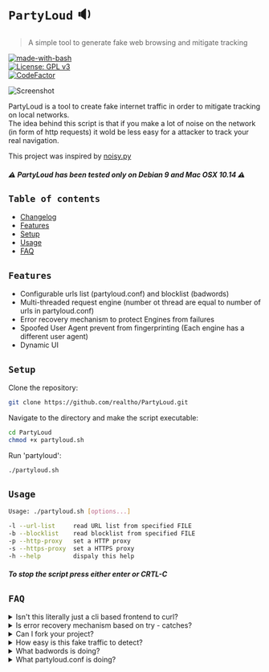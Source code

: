 # `PartyLoud` :sound:
> A simple tool to generate fake web browsing and mitigate tracking

[![made-with-bash](https://img.shields.io/badge/Made%20with-Bash-1f425f.svg)](https://www.gnu.org/software/bash/)  
[![License: GPL v3](https://img.shields.io/badge/License-GPLv3-blue.svg)](https://www.gnu.org/licenses/gpl-3.0)  
[![CodeFactor](https://www.codefactor.io/repository/github/realtho/partyloud/badge)](https://www.codefactor.io/repository/github/realtho/partyloud)  

![Screenshot](https://i.imgur.com/cn1eEFs.png)

PartyLoud is a tool to create fake internet traffic
in order to mitigate tracking on local networks.  
The idea behind this script is that if you make a lot of noise on the 
network (in form of http requests) it wold be less easy for a attacker to
track your real navigation.  

This project was inspired by [noisy.py](https://github.com/1tayH/noisy "noisy.py")

##### :warning: PartyLoud has been tested only on Debian 9 and Mac OSX 10.14 :warning:

## `Table of contents`

* [Changelog](CHANGELOG.md)
* [Features](#features)
* [Setup](#setup)
* [Usage](#usage)
* [FAQ](#faq)

## `Features`

- Configurable urls list (partyloud.conf) and blocklist (badwords)
- Multi-threaded request engine (number ot thread are equal to number of urls in partyloud.conf)
- Error recovery mechanism to protect Engines from failures
- Spoofed User Agent prevent from fingerprinting (Each engine has a different user agent)
- Dynamic UI

## `Setup`

Clone the repository:
```sh
git clone https://github.com/realtho/PartyLoud.git
```
Navigate to the directory and make the script executable:
```sh
cd PartyLoud
chmod +x partyloud.sh
```
Run 'partyloud':
```sh
./partyloud.sh
```

## `Usage`

```sh
Usage: ./partyloud.sh [options...]

-l --url-list     read URL list from specified FILE
-b --blocklist    read blocklist from specified FILE
-p --http-proxy   set a HTTP proxy
-s --https-proxy  set a HTTPS proxy
-h --help         dispaly this help
```

##### To stop the script press either enter or CRTL-C

## `FAQ`

<details>
  <summary>Isn't this literally just a cli based frontend to curl?</summary>
  <p>The core of the script is a curl request, but this tool does more than that. When you run the script, several threads are started. Each thread makes a different Http request and parse the output to choose the next url, simulating a navigation. Unless user stop the script (either pressing enter or via CTRL-C), it will stay alive</p>
</details>

<details>
  <summary>Is error recovery mechanism based on try - catches? </summary>
  <p>Try-catch mechanism doesn't really exist in bash, error recovery mechanism is an elegant way to say that if the http request return a status code starting with 4 or 5 (error) the script will use a backup-url on order to continue execution normally</p>
</details>

<details>
  <summary>Can I fork your project?</summary>
  <p>Look here: https://tldrlegal.com/license/gnu-general-public-license-v3-(gpl-3) 😉</p>
</details>

<details>
  <summary>How easy is this fake traffic to detect?</summary>
  <p>Unfortunatly it's preatty easy, but keep in mind that this is a beta release and in next releases I'll fix this "issue"</p>
</details>

<details>
  <summary>What badwords is doing?</summary>
  <p>badwords is just a list of keyword used to filter urls in order to prevent 404s and non-html contents (like images, css, js). You can create your own, but, unless you have special needs, I recommend you to use default one or at least to use it as a template</p>
</details>

<details>
  <summary>What partyloud.conf is doing?</summary>
  <p>partyloud.conf is just a list of root urls used to start fake navigation, you can create your own conf file, but pay attention, the more url you add, the more thread you start. This is an "open issue", next releases will come with a max thread number in order to avoid mfsfork bombs (https://www.geeksforgeeks.org/fork-bomb/)</p>
</details>
